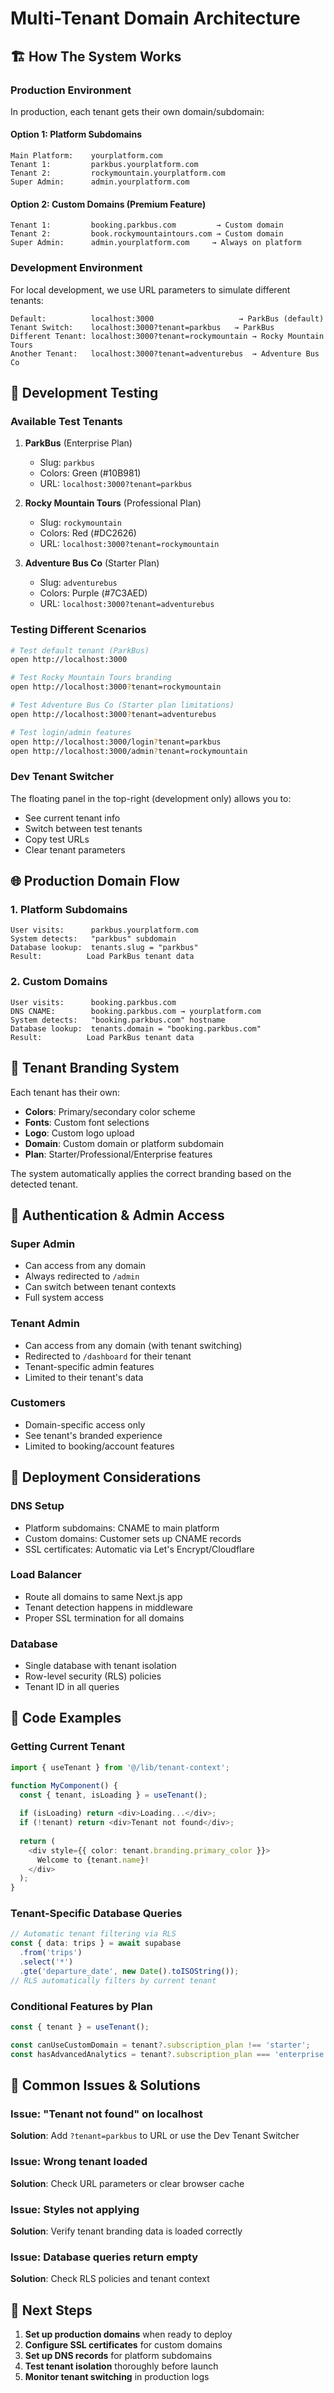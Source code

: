 # Multi-Tenant Domain Architecture

## 🏗️ How The System Works

### **Production Environment**

In production, each tenant gets their own domain/subdomain:

#### Option 1: Platform Subdomains
```
Main Platform:    yourplatform.com
Tenant 1:         parkbus.yourplatform.com
Tenant 2:         rockymountain.yourplatform.com
Super Admin:      admin.yourplatform.com
```

#### Option 2: Custom Domains (Premium Feature)
```
Tenant 1:         booking.parkbus.com         → Custom domain
Tenant 2:         book.rockymountaintours.com → Custom domain
Super Admin:      admin.yourplatform.com     → Always on platform
```

### **Development Environment** 

For local development, we use URL parameters to simulate different tenants:

```
Default:          localhost:3000                   → ParkBus (default)
Tenant Switch:    localhost:3000?tenant=parkbus   → ParkBus
Different Tenant: localhost:3000?tenant=rockymountain → Rocky Mountain Tours
Another Tenant:   localhost:3000?tenant=adventurebus  → Adventure Bus Co
```

## 🔧 Development Testing

### **Available Test Tenants**

1. **ParkBus** (Enterprise Plan)
   - Slug: `parkbus`
   - Colors: Green (#10B981)
   - URL: `localhost:3000?tenant=parkbus`

2. **Rocky Mountain Tours** (Professional Plan)
   - Slug: `rockymountain`
   - Colors: Red (#DC2626)
   - URL: `localhost:3000?tenant=rockymountain`

3. **Adventure Bus Co** (Starter Plan)
   - Slug: `adventurebus`
   - Colors: Purple (#7C3AED)
   - URL: `localhost:3000?tenant=adventurebus`

### **Testing Different Scenarios**

```bash
# Test default tenant (ParkBus)
open http://localhost:3000

# Test Rocky Mountain Tours branding
open http://localhost:3000?tenant=rockymountain

# Test Adventure Bus Co (Starter plan limitations)
open http://localhost:3000?tenant=adventurebus

# Test login/admin features
open http://localhost:3000/login?tenant=parkbus
open http://localhost:3000/admin?tenant=rockymountain
```

### **Dev Tenant Switcher**

The floating panel in the top-right (development only) allows you to:
- See current tenant info
- Switch between test tenants
- Copy test URLs
- Clear tenant parameters

## 🌐 Production Domain Flow

### **1. Platform Subdomains**
```
User visits:      parkbus.yourplatform.com
System detects:   "parkbus" subdomain
Database lookup:  tenants.slug = "parkbus"
Result:          Load ParkBus tenant data
```

### **2. Custom Domains**
```
User visits:      booking.parkbus.com
DNS CNAME:        booking.parkbus.com → yourplatform.com
System detects:   "booking.parkbus.com" hostname
Database lookup:  tenants.domain = "booking.parkbus.com"
Result:          Load ParkBus tenant data
```

## 🎨 Tenant Branding System

Each tenant has their own:
- **Colors**: Primary/secondary color scheme
- **Fonts**: Custom font selections
- **Logo**: Custom logo upload
- **Domain**: Custom domain or platform subdomain
- **Plan**: Starter/Professional/Enterprise features

The system automatically applies the correct branding based on the detected tenant.

## 🔐 Authentication & Admin Access

### **Super Admin**
- Can access from any domain
- Always redirected to `/admin`
- Can switch between tenant contexts
- Full system access

### **Tenant Admin**
- Can access from any domain (with tenant switching)
- Redirected to `/dashboard` for their tenant
- Tenant-specific admin features
- Limited to their tenant's data

### **Customers**
- Domain-specific access only
- See tenant's branded experience
- Limited to booking/account features

## 🚀 Deployment Considerations

### **DNS Setup**
- Platform subdomains: CNAME to main platform
- Custom domains: Customer sets up CNAME records
- SSL certificates: Automatic via Let's Encrypt/Cloudflare

### **Load Balancer**
- Route all domains to same Next.js app
- Tenant detection happens in middleware
- Proper SSL termination for all domains

### **Database**
- Single database with tenant isolation
- Row-level security (RLS) policies
- Tenant ID in all queries

## 📖 Code Examples

### **Getting Current Tenant**
```typescript
import { useTenant } from '@/lib/tenant-context';

function MyComponent() {
  const { tenant, isLoading } = useTenant();
  
  if (isLoading) return <div>Loading...</div>;
  if (!tenant) return <div>Tenant not found</div>;
  
  return (
    <div style={{ color: tenant.branding.primary_color }}>
      Welcome to {tenant.name}!
    </div>
  );
}
```

### **Tenant-Specific Database Queries**
```typescript
// Automatic tenant filtering via RLS
const { data: trips } = await supabase
  .from('trips')
  .select('*')
  .gte('departure_date', new Date().toISOString());
// RLS automatically filters by current tenant
```

### **Conditional Features by Plan**
```typescript
const { tenant } = useTenant();

const canUseCustomDomain = tenant?.subscription_plan !== 'starter';
const hasAdvancedAnalytics = tenant?.subscription_plan === 'enterprise';
```

## 🐛 Common Issues & Solutions

### **Issue: "Tenant not found" on localhost**
**Solution**: Add `?tenant=parkbus` to URL or use the Dev Tenant Switcher

### **Issue: Wrong tenant loaded**
**Solution**: Check URL parameters or clear browser cache

### **Issue: Styles not applying**
**Solution**: Verify tenant branding data is loaded correctly

### **Issue: Database queries return empty**
**Solution**: Check RLS policies and tenant context

## 📝 Next Steps

1. **Set up production domains** when ready to deploy
2. **Configure SSL certificates** for custom domains
3. **Set up DNS records** for platform subdomains
4. **Test tenant isolation** thoroughly before launch
5. **Monitor tenant switching** in production logs 
